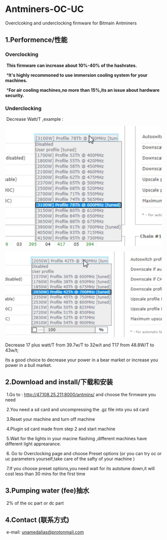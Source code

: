 # Antminers-OC-UC
Overclcoking and underclocking firmware for Bitmain Antminers



## 1.Performence/性能

### 	Overclocking

​	**This firmware can increase about 10%-40% of the hashrates.**

​	***It's highly recommoned to use immersion cooling system for your machines.**

​	***For air cooling machines,no more than 15%,its an issue about hardware security.**

###      Underclocking 

​		Decrease Watt/T ,example :

![](https://github.com/pp5ee/Antminers-OC-UC/blob/main/17%20series%20.jpg?raw=true)

![](https://github.com/pp5ee/Antminers-OC-UC/blob/main/17series2.jpg?raw=true)





Decrease  17 plus   watt/T from 39.7w/T to 32w/t  and T17 from 48.8W/T to 43w/t;

Its a good choice to decrease your power in a bear market or increase you power in a  bull  market.



## 2.Download and install/下载和安装

​	1.Go to :  http://47.108.25.211:8000/antmins/   and choose the firmware you need 

​	2.You need a  sd card and uncompressing  the .gz file into you sd card 

​	3.Reset your machine  and turn off machine

​	4.Plugin sd card made from step 2 and start machine

​	5.Wait for the lights in your macine flashing ,different machines have different light apprearance.

​	6. Go to Overclocking page and choose Preset options (or you can try oc or uc parameters yourself,take care of the safty of your machine )

​	7.If you choose preset options,you need wait for its autotune  down,it will cost less than 30 mins for the first time



## 3.Pumping water (fee)抽水

​	2% of the oc part or dc part



## 4.Contact (联系方式)

​	e-mail: unamedalias@protonmail.com
